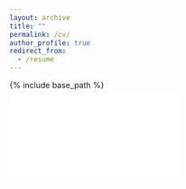 ```yaml
---
layout: archive
title: ""
permalink: /cv/
author_profile: true
redirect_from:
  - /resume
---
```


{% include base_path %}

<embed src="../files/cv_15_08.pdf" type="application/pdf">

